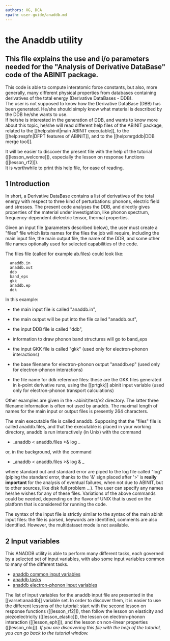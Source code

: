 ```yaml
---
authors: XG, DCA
rpath: user-guide/anaddb.md
---
```


# the Anaddb utility  

## This file explains the use and i/o parameters needed for the "Analysis of Derivative DataBase" code of the ABINIT package.  

This code is able to compute interatomic force constants, but also, more
generally, many different physical properties from databases containing
derivatives of the total energy (Derivative DataBases - DDB).  
The user is not supposed to know how the Derivative DataBase (DBB) has been
generated. He/she should simply know what material is described by the DDB
he/she wants to use.  
If he/she is interested in the generation of DDB, and wants to know more about
this topic, he/she will read different help files of the ABINIT package,
related to the [[help:abinit|main ABINIT executable]], to the
[[help:respfn|DFPT features of ABINIT]], and to the [[help:mrgddb|DDB merge
tool]].

It will be easier to discover the present file with the help of the tutorial
([[lesson_welcome]]), especially the lesson on response functions
([[lesson_rf2]]).  
It is worthwhile to print this help file, for ease of reading.


## 1 Introduction

  
In short, a Derivative DataBase contains a list of derivatives of the total
energy with respect to three kind of perturbations: phonons, electric field
and stresses. The present code analyses the DDB, and directly gives properties
of the material under investigation, like phonon spectrum, frequency-dependent
dielectric tensor, thermal properties.

Given an input file (parameters described below), the user must create a
"files" file which lists names for the files the job will require, including
the main input file, the main output file, the name of the DDB, and some other
file names optionally used for selected capabilities of the code.

The files file (called for example ab.files) could look like:

    
    
      anaddb.in  
      anaddb.out  
      ddb  
      band_eps  
      gkk  
      anaddb.ep  
      ddk  
     

In this example:  

  * the main input file is called "anaddb.in",   

  * the main output will be put into the file called "anaddb.out",   

  * the input DDB file is called "ddb",   

  * information to draw phonon band structures will go to band_eps  

  * the input GKK file is called "gkk" (used only for electron-phonon interactions)  

  * the base filename for electron-phonon output "anaddb.ep" (used only for electron-phonon interactions)  

  * the file name for ddk reference files: these are the GKK files generated in k-point derivative runs, using the [[prtgkk]] abinit input variable (used only for electron-phonon transport calculations)

Other examples are given in the ~abinit/test/v2 directory. The latter three
filename information is often not used by anaddb. The maximal length of names
for the main input or output files is presently 264 characters.

The main executable file is called anaddb. Supposing that the "files" file is
called anaddb.files, and that the executable is placed in your working
directory, anaddb is run interactively (in Unix) with the command

  * _anaddb < anaddb.files >& log _

  
or, in the background, with the command

  * _anaddb < anaddb.files >& log & _

where standard out and standard error are piped to the log file called "log"
(piping the standard error, thanks to the '&' sign placed after '>' is
**really important** for the analysis of eventual failures, when not due to
ABINIT, but to other sources, like disk full problem ...). The user can
specify any names he/she wishes for any of these files. Variations of the
above commands could be needed, depending on the flavor of UNIX that is used
on the platform that is considered for running the code.

The syntax of the input file is strictly similar to the syntax of the main
abinit input files: the file is parsed, keywords are identified, comments are
also identified. However, the multidataset mode is not available.



## 2 Input variables

  
This ANADDB utility is able to perform many different tasks, each governed by
a selected set of input variables, with also some input variables common to
many of the different tasks.

* [ anaddb common input variables](../../topics/generated_files/topic_anaddbCommon.html)
* [ anaddb tasks](../../topics/generated_files/topic_anaddbSpec.html)
* [ anaddb electron-phonon input variables](../../topics/generated_files/topic_anaddbEPC.html)

The list of input variables for the anaddb input file are presented in the
[[varset:anaddb]] variable set. In order to discover them, it is easier to use
the different lessons of the tutorial: start with the second lesson on
response functions ([[lesson_rf2]]), then follow the lesson on elasticity and
piezoelectricity ([[lesson_elastic]]), the lesson on electron-phonon
interaction ([[lesson_eph]]), and the lesson on non-linear properties
([[lesson_nlo]]). _If you are discovering this file with the help of the
tutorial, you can go back to the tutorial window._



